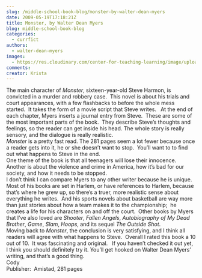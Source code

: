 ```yaml
---
slug: /middle-school-book-blog/monster-by-walter-dean-myers
date: 2009-05-19T17:18:21Z
title: Monster, by Walter Dean Myers
blog: middle-school-book-blog
categories:
  - currfict
authors:
  - walter-dean-myers
images:
  - https://res.cloudinary.com/center-for-teaching-learning/image/upload/v1662814371/monster.jpg.jpg
comments:
creator: Krista
---
```


 The main character of <em>Monster</em>, sixteen-year-old Steve Harmon, is convicted in a murder and robbery case.   This novel is about his trials and court appearances, with a few flashbacks to before the whole mess started.   It takes the form of a movie script that Steve writes.   At the end of each chapter, Myers inserts a journal entry from Steve.   These are some of the most important parts of the book.  They describe Steve’s thoughts and feelings, so the reader can get inside his head.  The whole story is really sensory, and the dialogue is really realistic.<br /><em>Monster</em> is a pretty fast read. The 281 pages seem a lot fewer because once a reader gets into it, he or she doesn’t want to stop.   You’ll want to to find out what happens to Steve in the end.<br />One theme of the book is that all teenagers will lose their innocence.  Another is about the violence and crime in America, how it’s bad for our society, and how it needs to be stopped.<br />I don’t think I can compare Myers to any other writer because he is  unique.  Most of his books are set in Harlem, or have references to Harlem, because that’s where he grew up, so there’s a truer, more realistic sense about everything he writes.  And his sports novels about basketball are way more than just stories about how a team makes it to the championship;  he creates a life for his characters on and off the court.  Other books by Myers that I’ve also loved are <em>Shooter</em>, <em>Fallen Angels</em>, <em>Autobiography of My Dead Brother</em>, <em>Game</em>, <em>Slam</em>, <em>Hoops</em>, and its sequel <em>The Outside Shot</em>.<br />Moving back to<em> Monster</em>, the conclusion is very satisfying, and I think all readers will agree with what happens to Steve.   Overall I rated this book a 10 out of 10.   It was fascinating and original.   If you haven’t checked it out yet, I think you should definitely try it. You’ll get hooked on Walter Dean Myers’ writing, and that’s a good thing.<br />Cody<br />Publisher:  Amistad, 281 pages
